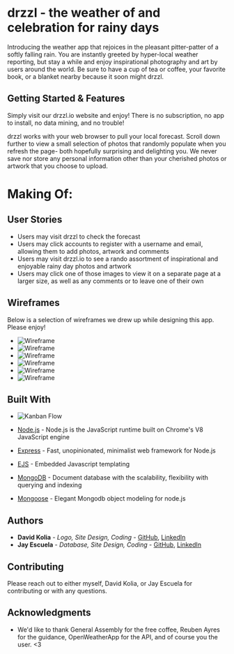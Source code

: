 # drzzl - the weather of and celebration for rainy days

Introducing the weather app that rejoices in the pleasant pitter-patter of a softly falling rain. You are instantly greeted by hyper-local weather reporting, but stay a while and enjoy inspirational photography and art by users around the world. Be sure to have a cup of tea or coffee, your favorite book, or a blanket nearby because it soon might drzzl.



## Getting Started & Features

Simply visit our drzzl.io website and enjoy! There is no subscription, no app to install, no data mining, and no trouble!

drzzl works with your web browser to pull your local forecast. Scroll down further to view a small selection of photos that randomly populate when you refresh the page- both hopefully surprising and delighting you. We never save nor store any personal information other than your cherished photos or artwork that you choose to upload.



# Making Of:

## User Stories

* Users may visit drzzl to check the forecast
* Users may click accounts to register with a username and email, allowing them to add photos, artwork and comments
* Users may visit drzzl.io to see a rando assortment of inspirational and enjoyable rainy day photos and artwork
* Users may click one of those images to view it on a separate page at a larger size, as well as any comments or to leave one of their own


## Wireframes

Below is a selection of wireframes we drew up while designing this app. Please enjoy!

* ![Wireframe](https://i.imgur.com/xO99MeX.jpg)
* ![Wireframe](https://i.imgur.com/1EQHij0.jpg)
* ![Wireframe](https://i.imgur.com/3F4uSMd.jpg)
* ![Wireframe](https://i.imgur.com/xbKRq5r.jpg)
* ![Wireframe](https://i.imgur.com/dfXbaF4.jpg)
* ![Wireframe](https://i.imgur.com/mWBOH8M.jpg)



## Built With

* ![Kanban Flow](https://i.imgur.com/a/XPEm1tx.jpg)

* [Node.js](https://nodejs.org/en/) - Node.js is the JavaScript runtime built on Chrome's V8 JavaScript engine
* [Express](https://expressjs.com/) - Fast, unopinionated, minimalist web framework for Node.js
* [EJS](http://www.ejs.co/) - Embedded Javascript templating
* [MongoDB](https://www.mongodb.com/) -  Document database with the scalability, flexibility with querying and indexing
* [Mongoose](http://mongoosejs.com/) - Elegant Mongodb object modeling for node.js



## Authors

* **David Kolia** - *Logo, Site Design, Coding* - [GitHub](https://github.com/DKolia), [LinkedIn](https://www.linkedin.com/in/davidkolia/)
* **Jay Escuela** - *Database, Site Design, Coding* - [GitHub](https://github.com/JayEscala), [LinkedIn](https://www.linkedin.com/in/jonathan-escala-43094571/)



## Contributing

Please reach out to either myself, David Kolia, or Jay Escuela for contributing or with any questions.



## Acknowledgments

* We'd like to thank General Assembly for the free coffee, Reuben Ayres for the guidance, OpenWeatherApp for the API, and of course you the user. <3
